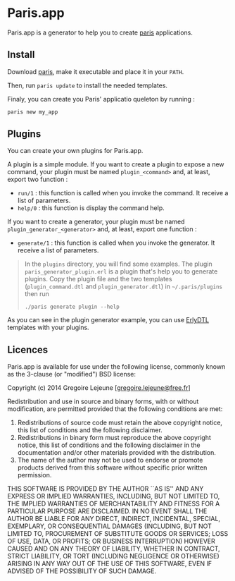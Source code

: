 # Paris.app

Paris.app is a generator to help you to create [paris](https://github.com/emedia-project/paris) applications. 

## Install

Download [paris](https://github.com/emedia-project/paris.app/raw/master/paris), make it executable and place it in your `PATH`.

Then, run `paris update` to install the needed templates.

Finaly, you can create you Paris' applicatio queleton by running :

```sh
paris new my_app
```

## Plugins

You can create your own plugins for Paris.app.

A plugin is a simple module. If you want to create a plugin to expose a new command, your plugin must be named `plugin_<command>` and, at least, export two function :

* `run/1` : this function is called when you invoke the command. It receive a list of parameters.
* `help/0` : this function is display the command help.

If you want to create a generator, your plugin must be named `plugin_generator_<generator>` and, at least, export one function :

* `generate/1` : this function is called when you invoke the generator. It receive a list of parameters.

> In the `plugins` directory, you will find some examples. The plugin `paris_generator_plugin.erl` is a plugin that's help you to generate plugins. Copy the plugin file and the two templates (`plugin_command.dtl` and `plugin_generator.dtl`) in `~/.paris/plugins` then run
>
>     ./paris generate plugin --help

As you can see in the plugin generator example, you can use [ErlyDTL](https://github.com/erlydtl/erlydtl) templates with your plugins.

## Licences

Paris.app is available for use under the following license, commonly known
as the 3-clause (or "modified") BSD license:

Copyright (c) 2014 Gregoire Lejeune [gregoire.lejeune@free.fr]

Redistribution and use in source and binary forms, with or without
modification, are permitted provided that the following conditions
are met:

1. Redistributions of source code must retain the above copyright
notice, this list of conditions and the following disclaimer.
2. Redistributions in binary form must reproduce the above copyright
notice, this list of conditions and the following disclaimer in the
documentation and/or other materials provided with the distribution.
3. The name of the author may not be used to endorse or promote products
derived from this software without specific prior written permission.

THIS SOFTWARE IS PROVIDED BY THE AUTHOR ``AS IS'' AND ANY EXPRESS OR
IMPLIED WARRANTIES, INCLUDING, BUT NOT LIMITED TO, THE IMPLIED WARRANTIES
OF MERCHANTABILITY AND FITNESS FOR A PARTICULAR PURPOSE ARE DISCLAIMED.
IN NO EVENT SHALL THE AUTHOR BE LIABLE FOR ANY DIRECT, INDIRECT,
INCIDENTAL, SPECIAL, EXEMPLARY, OR CONSEQUENTIAL DAMAGES (INCLUDING, BUT
NOT LIMITED TO, PROCUREMENT OF SUBSTITUTE GOODS OR SERVICES; LOSS OF USE,
DATA, OR PROFITS; OR BUSINESS INTERRUPTION) HOWEVER CAUSED AND ON ANY
THEORY OF LIABILITY, WHETHER IN CONTRACT, STRICT LIABILITY, OR TORT
(INCLUDING NEGLIGENCE OR OTHERWISE) ARISING IN ANY WAY OUT OF THE USE OF
THIS SOFTWARE, EVEN IF ADVISED OF THE POSSIBILITY OF SUCH DAMAGE.
